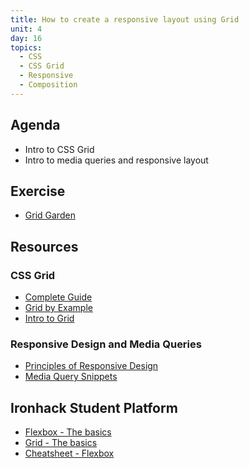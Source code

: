 ```yaml
---
title: How to create a responsive layout using Grid
unit: 4
day: 16
topics:
  - CSS
  - CSS Grid
  - Responsive
  - Composition
---
```


Agenda
------

- Intro to CSS Grid
- Intro to media queries and responsive layout


Exercise
--------

- [Grid Garden](https://cssgridgarden.com/)


Resources
---------

### CSS Grid

- [Complete Guide](https://css-tricks.com/snippets/css/complete-guide-grid/)
- [Grid by Example](https://gridbyexample.com/)
- [Intro to Grid](https://labs.jensimmons.com/)


### Responsive Design and Media Queries

- [Principles of Responsive Design](http://blog.froont.com/9-basic-principles-of-responsive-web-design/)
- [Media Query Snippets](https://css-tricks.com/snippets/css/media-queries-for-standard-devices/)

Ironhack Student Platform
-------------------------

- [Flexbox - The basics](http://learn.ironhack.com/#/learning_unit/7135)
- [Grid - The basics](http://learn.ironhack.com/#/learning_unit/7136)
- [Cheatsheet - Flexbox](http://learn.ironhack.com/#/learning_unit/7138)
